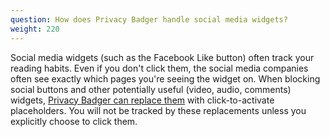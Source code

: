 ```yaml
---
question: How does Privacy Badger handle social media widgets?
weight: 220
---
```


Social media widgets (such as the Facebook Like button) often track your reading habits. Even if you don't click them, the social media companies often see exactly which pages you're seeing the widget on. When blocking social buttons and other potentially useful (video, audio, comments) widgets, [Privacy Badger can replace them](https://www.eff.org/deeplinks/2024/01/privacy-badger-puts-you-control-widgets) with click-to-activate placeholders. You will not be tracked by these replacements unless you explicitly choose to click them.
